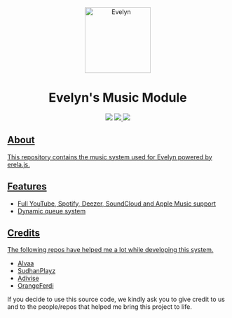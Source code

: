 <div align=center>
  <a href="logo">
    <img src="https://cdn.discordapp.com/attachments/925125325107658832/1009974907377033216/dalle_girl_v2.png" alt="Evelyn" height="150px" width="150px"
  ></a>
  
</div>
  <h1 align=center>Evelyn's Music Module</h1>

  <div align=center>
      <img src="https://forthebadge.com/images/badges/you-didnt-ask-for-this.svg">
    </a>

  <a href="#">
  <img src="https://forthebadge.com/images/badges/contains-tasty-spaghetti-code.svg"
  </a>

  <a href="#">
  <img src="https://forthebadge.com/images/badges/built-with-love.svg"
  </a>
</div>

## About

This repository contains the music system used for Evelyn powered by erela.js.

## Features

- Full YouTube, Spotify, Deezer, SoundCloud and Apple Music support
- Dynamic queue system

## Credits
The following repos have helped me a lot while developing this system.
- [Alvaa](https://github.com/Allvaa/lavalink-musicbot) 
- [SudhanPlayz](https://github.com/SudhanPlayz/Discord-MusicBot)
- [Adivise](https://github.com/Adivise/NanoSpacePlus)
- [OrangeFerdi](https://github.com/orangeferdi/embed-pages)

If you decide to use this source code, we kindly ask you to give credit to us and to the people/repos that helped me bring this project to life.
